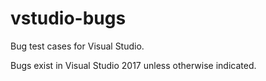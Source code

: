 # vstudio-bugs
Bug test cases for Visual Studio.

Bugs exist in Visual Studio 2017 unless otherwise indicated.
